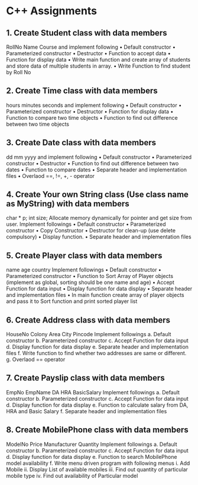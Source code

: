 # C++ Assignments

## 1. Create Student class with data members
RollNo
Name
Course
and implement following
• Default constructor
• Parameterized constructor
• Destructor
• Function to accept data
• Function for display data
• Write main function and create array of students and store data of multiple
students in array.
• Write Function to find student by Roll No

## 2. Create Time class with data members
hours
minutes
seconds
and implement following
• Default constructor
• Parameterized constructor
• Destructor
• Function for display data
• Function to compare two time objects
• Function to find out difference between two time objects

## 3. Create Date class with data members
dd
mm
yyyy
and implement following
• Default constructor
• Parameterized constructor
• Destructor
• Function to find out difference between two dates
• Function to compare dates
• Separate header and implementation files
• Overlaod ==, !=, +, - operator

## 4. Create Your own String class (Use class name as MyString) with data members
char * p;
int size;
Allocate memory dynamically for pointer and get size from user.
Implement followings
• Default constructor
• Parameterized constructor
• Copy Constructor
• Destructor for clean-up (use delete compulsory)
• Display function.
• Separate header and implementation files

## 5. Create Player class with data members
name
age
country
Implement followings
• Default constructor
• Parameterized constructor
• Function to Sort Array of Player objects (implement as global, sorting should be
one name and age)
• Accept Function for data input
• Display function for data display
• Separate header and implementation files
• In main function create array of player objects and pass it to Sort function and
print sorted player list

## 6. Create Address class with data members
HouseNo
Colony
Area
City
Pincode
Implement followings
a. Default constructor
b. Parameterized constructor
c. Accept Function for data input
d. Display function for data display
e. Separate header and implementation files
f. Write function to find whether two addresses are same or different.
g. Overlaod == operator

## 7. Create Payslip class with data members
EmpNo
EmpName
DA
HRA
BasicSalary
Implement followings
a. Default constructor
b. Parameterized constructor
c. Accept Function for data input
d. Display function for data display
e. Function to calculate salary from DA, HRA and Basic Salary
f. Separate header and implementation files

## 8. Create MobilePhone class with data members
ModelNo
Price
Manufacturer
Quantity
Implement followings
a. Default constructor
b. Parameterized constructor
c. Accept Function for data input
d. Display function for data display
e. Function to search MobilePhone model availability
f. Write menu driven program with following menus
i. Add Mobile
ii. Display List of available mobiles
iii. Find out quantity of particular mobile type
iv. Find out availability of Particular model
